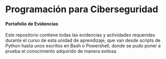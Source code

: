 <h1> Programación para Ciberseguridad </h1>
<h4> Portafolio de Evidencias </h4>

Este repositorio contiene todas las evidencias y actividades requeridas durante el curso de esta unidad de aprendizaje, que van desde scripts de Python hasta unos escritos en Bash o Powershell, donde se pudo poner a prueba el conocimiento adquirido de manera exitosa
</h4>
